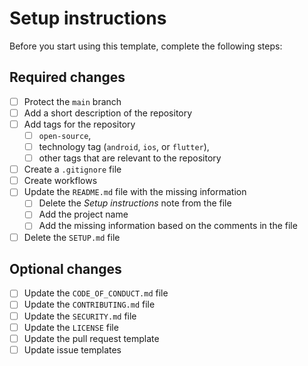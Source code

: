 # Setup instructions

Before you start using this template, complete the following steps:

## Required changes

- [ ] Protect the `main` branch
- [ ] Add a short description of the repository
- [ ] Add tags for the repository
  - [ ] `open-source`,
  - [ ] technology tag (`android`, `ios`, or `flutter`),
  - [ ] other tags that are relevant to the repository
- [ ] Create a `.gitignore` file
- [ ] Create workflows
- [ ] Update the `README.md` file with the missing information
  - [ ] Delete the _Setup instructions_ note from the file
  - [ ] Add the project name
  - [ ] Add the missing information based on the comments in the file
- [ ] Delete the `SETUP.md` file
  
## Optional changes

- [ ] Update the `CODE_OF_CONDUCT.md` file
- [ ] Update the `CONTRIBUTING.md` file
- [ ] Update the `SECURITY.md` file
- [ ] Update the `LICENSE` file
- [ ] Update the pull request template
- [ ] Update issue templates
